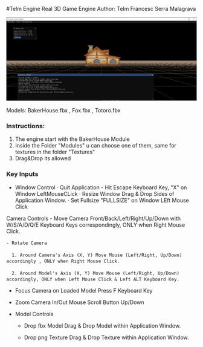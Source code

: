 #Telm Engine Real
3D Game Engine
Author: Telm Francesc Serra Malagrava

![alt tex](https://github.com/telmiuse/1Assigment/blob/main/EngineReal/giT.PNG)

Models: BakerHouse.fbx , Fox.fbx , Totoro.fbx


### Instructions:
1.	 The engine start with the BakerHouse Module
2.	 Inside the Folder "Modules" u can choose one of them, same for textures in the folder "Textures"
3.	 Drag&Drop its allowed

### Key Inputs
-	Window Control
	· Quit Application - Hit Escape Keyboard Key, "X" on Window LeftMouseCLick
	· Resize Window Drag & Drop Sides of Application Window.
	· Set Fullsize "FULLSIZE" on Window LEft Mouse Click

 Camera Controls 
    - Move Camera Front/Back/Left/Right/Up/Down with W/S/A/D/Q/E Keyboard Keys correspondingly, ONLY when Right Mouse Click.

    - Rotate Camera 
    
      1. Around Camera's Axis (X, Y) Move Mouse (Left/Right, Up/Down) accordingly , ONLY when Right Mouse Click.

      2. Around Model's Axis (X, Y) Move Mouse (Left/Right, Up/Down) accordingly, ONLY when Left Mouse Click & Left ALT Keyboard Key.
 
   - Focus Camera on Loaded Model Press F Keyboard Key 

   - Zoom Camera In/Out Mouse Scroll Button Up/Down

- Model Controls
   - Drop fbx Model Drag & Drop Model within Application Window.

   - Drop png Texture Drag & Drop Texture within Application Window.
